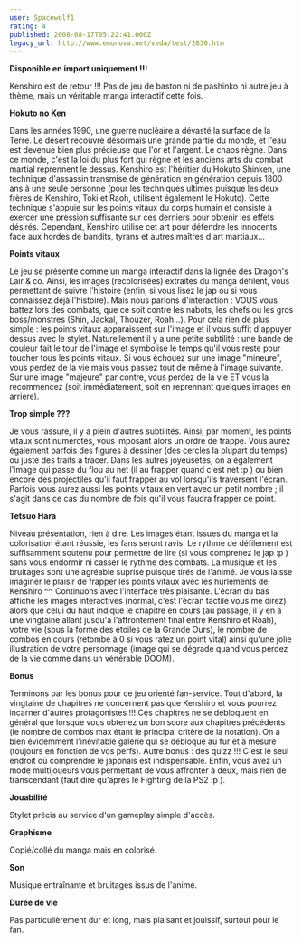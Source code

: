 ```yaml
---
user: Spacewolf1
rating: 4
published: 2008-08-17T05:22:41.000Z
legacy_url: http://www.emunova.net/veda/test/2830.htm
---
```

**Disponible en import uniquement !!!**  

  

Kenshiro est de retour !!! Pas de jeu de baston ni de pashinko ni autre jeu à thème, mais un véritable manga interactif cette fois.  

  

**Hokuto no Ken**  

Dans les années 1990, une guerre nucléaire a dévasté la surface de la Terre. Le désert recouvre désormais une grande partie du monde, et l'eau est devenue bien plus précieuse que l'or et l'argent. Le chaos règne. Dans ce monde, c'est la loi du plus fort qui règne et les anciens arts du combat martial reprennent le dessus. Kenshiro est l'héritier du Hokuto Shinken, une technique d'assassin transmise de génération en génération depuis 1800 ans à une seule personne (pour les techniques ultimes puisque les deux frères de Kenshiro, Toki et Raoh, utilisent également le Hokuto). Cette technique s'appuie sur les points vitaux du corps humain et consiste à exercer une pression suffisante sur ces derniers pour obtenir les effets désirés. Cependant, Kenshiro utilise cet art pour défendre les innocents face aux hordes de bandits, tyrans et autres maîtres d'art martiaux...  

  

**Points vitaux**  

Le jeu se présente comme un manga interactif dans la lignée des Dragon's Lair & co. Ainsi, les images (recolorisées) extraites du manga défilent, vous permettant de suivre l'histoire (enfin, si vous lisez le jap ou si vous connaissez déjà l'histoire). Mais nous parlons d'interaction : VOUS vous battez lors des combats, que ce soit contre les nabots, les chefs ou les gros boss/monstres (Shin, Jackal, Thouzer, Roah...). Pour cela rien de plus simple : les points vitaux apparaissent sur l'image et il vous suffit d'appuyer dessus avec le stylet. Naturellement il y a une petite subtilité : une bande de couleur fait le tour de l'image et symbolise le temps qu'il vous reste pour toucher tous les points vitaux. Si vous échouez sur une image "mineure", vous perdez de la vie mais vous passez tout de même à l'image suivante. Sur une image "majeure" par contre, vous perdez de la vie ET vous la recommencez (soit immédiatement, soit en reprennant quelques images en arrière).  

  

**Trop simple ???**  

Je vous rassure, il y a plein d'autres subtilités. Ainsi, par moment, les points vitaux sont numérotés, vous imposant alors un ordre de frappe. Vous aurez également parfois des figures à dessiner (des cercles la plupart du temps) ou juste des traits à tracer. Dans les autres joyeusetés, on a également l'image qui passe du flou au net (il au frapper quand c'est net :p ) ou bien encore des projectiles qu'il faut frapper au vol lorsqu'ils traversent l'écran. Parfois vous aurez aussi les points vitaux en vert avec un petit nombre ; il s'agit dans ce cas du nombre de fois qu'il vous faudra frapper ce point.  

  

**Tetsuo Hara**  

Niveau présentation, rien à dire. Les images étant issues du manga et la colorisation étant réussie, les fans seront ravis. Le rythme de défilement est suffisamment soutenu pour permettre de lire (si vous comprenez le jap :p ) sans vous endormir ni casser le rythme des combats. La musique et les bruitages sont une agréable suprise puisque tirés de l'animé. Je vous laisse imaginer le plaisir de frapper les points vitaux avec les hurlements de Kenshiro ^^. Continuons avec l'interface très plaisante. L'écran du bas affiche les images interactives (normal, c'est l'écran tactile vous me direz) alors que celui du haut indique le chapitre en cours (au passage, il y en a une vingtaine allant jusqu'à l'affrontement final entre Kenshiro et Roah), votre vie (sous la forme des étoiles de la Grande Ours), le nombre de combos en cours (retombe à 0 si vous ratez un point vital) ainsi qu'une jolie illustration de votre personnage (image qui se dégrade quand vous perdez de la vie comme dans un vénérable DOOM).  

  

**Bonus**  

Terminons par les bonus pour ce jeu orienté fan-service. Tout d'abord, la vingtaine de chapitres ne concernent pas que Kenshiro et vous pourrez incarner d'autres protagonistes !!! Ces chapitres ne se débloquent en général que lorsque vous obtenez un bon score aux chapitres précédents (le nombre de combos max étant le principal critère de la notation). On a bien évidemment l'inévitable galerie qui se débloque au fur et à mesure (toujours en fonction de vos perfs). Autre bonus : des quizz !!! C'est le seul endroit où comprendre le japonais est indispensable. Enfin, vous avez un mode multijoueurs vous permettant de vous affronter à deux, mais rien de transcendant (faut dire qu'après le Fighting de la PS2 :p ).  

  

  

**Jouabilité**  

Stylet précis au service d'un gameplay simple d'accès.  

**Graphisme**  

Copié/collé du manga mais en colorisé.  

**Son**  

Musique entraînante et bruitages issus de l'animé.  

**Durée de vie**  

Pas particulièrement dur et long, mais plaisant et jouissif, surtout pour le fan.